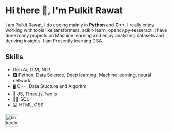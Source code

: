 # Hi there 👋, I'm Pulkit Rawat

I am Pulkit Rawat, I do coding mainly in **Python** and **C++**. I really enjoy working with tools like tansformers, scikit-learn, opencv,py-tesseract .I have done many projects on Machine learning and enjoy analyzing datasets and deriving insights. I am Presently learning DSA.
<!--![GitHub stats](https://github-readme-stats.vercel.app/api?username=PulkitRawat&show_icons=true)--> 
## Skills
* Gen Ai, LLM, NLP 
* 🅿️ Python, Data Science, Deep learning, Machine learning, neural network
* 🖥️ C++, Data Stucture and Algoritm
* 🤳 JS, Three.js,Two.js
* 👨‍💻 SQL
* 💻 HTML, CSS

[<img src='https://cdn.jsdelivr.net/npm/simple-icons@3.0.1/icons/linkedin.svg' alt='linkedin' height='40'>](https://www.linkedin.com/in/pulkit-rawat-ba554b26a/)  


